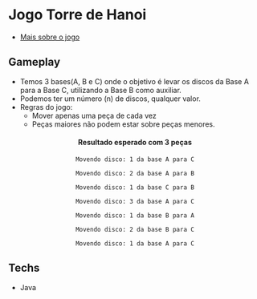 # Jogo Torre de Hanoi

- [Mais sobre o jogo](https://carreiras.stoodi.com.br/torre-de-hanoi/)

## Gameplay
- Temos 3 bases(A, B e C) onde o objetivo é levar os discos da Base A para a Base C, utilizando a Base B como auxiliar.
- Podemos ter um número (n) de discos, qualquer valor.
- Regras do jogo:
    - Mover apenas uma peça de cada vez
    - Peças maiores não podem estar sobre peças menores.

<h4 align='center'><strong>Resultado esperado com 3 peças</strong></h4>
<p align='center'><code>Movendo disco: 1 da base A para C</code></p>
<p align='center'><code>Movendo disco: 2 da base A para B</code></p>
<p align='center'><code>Movendo disco: 1 da base C para B</code></p>
<p align='center'><code>Movendo disco: 3 da base A para C</code></p>
<p align='center'><code>Movendo disco: 1 da base B para A</code></p>
<p align='center'><code>Movendo disco: 2 da base B para C</code></p>
<p align='center'><code>Movendo disco: 1 da base A para C</code></p> 

## Techs 
- Java